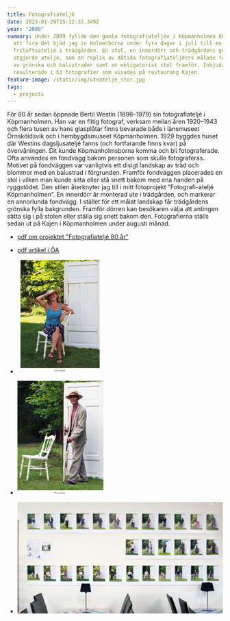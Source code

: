 ```yaml
---
title: Fotografiateljé
date: 2023-01-29T15:12:32.349Z
year: "2009"
summary: Under 2009 fyllde den gamla fotografiateljén i Köpmanholmen 80 år. För
  att fira det bjöd jag in Holmenborna under fyra dagar i juli till en
  friluftsateljé i trädgården. En stol, en innerdörr och trädgårdens grönska
  utgjorde ateljé, som en replik av dåtida fotografiateljéers målade fondväggar
  av grönska och balustrader samt en obligatorisk stol framför. Inbjudan
  resulterade i 53 fotografier som visades på restaurang Kajen.
feature-image: /static/img/uteatelje_stor.jpg
tags:
  - projects
---
```

För 80 år sedan öppnade Bertil 
Westin (1896–1979) sin fotografiateljé 
i Köpmanholmen. Han var en flitig fotograf, verksam mellan åren 1920–1943 
och flera tusen av hans glasplåtar finns bevarade både i länsmuseet 
Örnsköldsvik och i hembygdsmuseet Köpmanholmen. 1929 byggdes huset där Westins dagsljusateljé fanns (och fortfarande finns kvar) på övervåningen.
 Dit kunde Köpmanholmsborna komma och bli fotograferade. Ofta användes en fondvägg bakom personen som skulle fotograferas. Motivet på fondväggen 
var vanligtvis ett disigt landskap av träd och blommor med en balustrad i förgrunden. 
Framför fondväggen placerades en stol i vilken man kunde sitta eller
 stå snett bakom med ena handen på ryggstödet. Den stilen återknyter jag till i 
mitt fotoprojekt ”Fotografi-ateljé
 Köpmanholmen”. En innerdörr är monterad ute i trädgården, och markerar 
en annorlunda fondvägg. I stället för ett målat landskap får trädgårdens 
grönska fylla bakgrunden. Framför dörren kan besökaren välja att antingen sätta sig i på stolen eller ställa sig snett bakom den.
 Fotografierna ställs sedan ut på Kajen i Köpmanholmen under augusti månad. 

- [pdf om projektet "Fotografiateljé 80 år"](/static/projects/fotoatelje/info_proj.pdf)
- [pdf artikel i ÖA](/static/img/projects/fotoatelje/artikel-allehanda.se.pdf)

- ![fotoatelje](/static/img/projects/fotoatelje/kvinnaweb.jpg)
- ![fotoatelje](/static/img/projects/fotoatelje/manweb.jpg)
- ![fotoatelje](/static/img/projects/fotoatelje/utst1web.jpg)